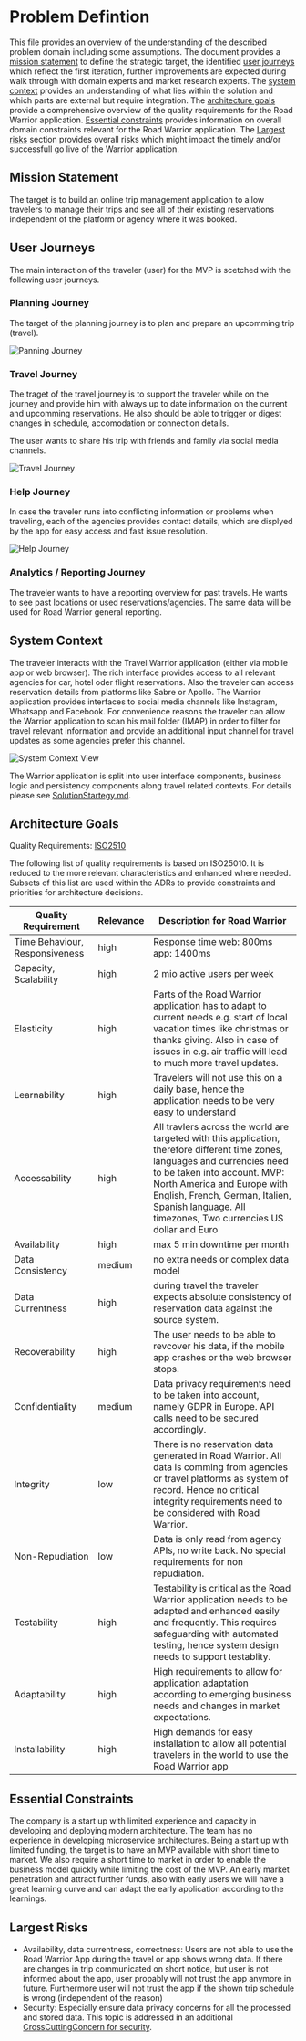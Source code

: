 # Problem Defintion

This file provides an overview of the understanding of the described problem domain including some assumptions. The document provides a [mission statement](#mission-statement) to define the strategic target, the identified [user journeys](#user-journeys) which reflect the first iteration, further improvements are expected during walk through with domain experts and market research experts.
The [system context](#system-context) provides an understanding of what lies within the solution and which parts are external but require integration.
The [architecture goals](#architecture-goals) provide a comprehensive overview of the quality requirements for the Road Warrior application. 
[Essential constraints](#essential-constraints) provides information on overall domain constraints relevant for the Road Warrior application.
The [Largest risks](#largest-risks) section provides overall risks which might impact the timely and/or successfull go live of the Warrior application.

## Mission Statement

The target is to build an online trip management application to allow travelers to manage their trips and see all of their existing reservations independent of the platform or agency where it was booked.

## User Journeys

The main interaction of the traveler (user) for the MVP is scetched with the following user journeys. 

### Planning Journey

The target of the planning journey is to plan and prepare an upcomming trip (travel).

![Panning Journey](PlanningJourney.png)

### Travel Journey

The traget of the travel journey is to support the traveler while on the journey and provide him with always up to date information on the current and upcomming reservations. He also should be able to trigger or digest changes in schedule, accomodation or connection details.

The user wants to share his trip with friends and family via social media channels.

![Travel Journey](TravelJourney.png)

### Help Journey

In case the traveler runs into conflicting information or problems when traveling, each of the agencies provides contact details, which are displyed by the app for easy access and fast issue resolution.

![Help Journey](HelpJourney.png)

### Analytics / Reporting Journey

The traveler wants to have a reporting overview for past travels. He wants to see past locations or used reservations/agencies. The same data will be used for Road Warrior general reporting.

## System Context

The traveler interacts with the Travel Warrior application (either via mobile app or web browser). The rich interface provides access to all relevant agencies for car, hotel oder flight reservations. 
Also the traveler can access reservation details from platforms like Sabre or Apollo.
The Warrior application provides interfaces to social media channels like Instagram, Whatsapp and Facebook.
For convenience reasons the traveler can allow the Warrior application to scan his mail folder (IMAP) in order to filter for travel relevant information and provide an additional input channel for travel updates as some agencies prefer this channel.

![System Context View](SystemContextView.png)

The Warrior application is split into user interface components, business logic and persistency components along travel related contexts. For details please see [SolutionStartegy.md](/02%20SolutionStrategy/SolutionStrategy.md).

## Architecture Goals

Quality Requirements: [ISO2510](https://iso25000.com/index.php/en/iso-25000-standards/iso-25010)

The following list of quality requirements is based on ISO25010. It is reduced to the more relevant characteristics and enhanced where needed. Subsets of this list are used within the ADRs to provide constraints and priorities for architecture decisions.

| Quality Requirement | Relevance | Description for Road Warrior |
| --- | --- | --- |
| Time Behaviour, Responsiveness | high | Response time web: 800ms app: 1400ms|
| Capacity, Scalability | high | 2 mio active users per week |
| Elasticity | high | Parts of the Road Warrior application has to adapt to current needs e.g. start of local vacation times like christmas or thanks giving. Also in case of issues in e.g. air traffic will lead to much more travel updates. |
| Learnability | high | Travelers will not use this on a daily base, hence the application needs to be very easy to understand |
| Accessability | high | All travlers across the world are targeted with this application, therefore different time zones, languages and currencies need to be taken into account. MVP: North America and Europe with English, French, German, Italien, Spanish language. All timezones, Two currencies US dollar and Euro |
| Availability | high | max 5 min downtime per month|
| Data Consistency | medium | no extra needs or complex data model |
| Data Currentness | high | during travel the traveler expects absolute consistency of reservation data against the source system. |
| Recoverability | high | The user needs to be able to revcover his data, if the mobile app crashes or the web browser stops. |
| Confidentiality | medium | Data privacy requirements need to be taken into account, namely GDPR in Europe. API calls need to be secured accordingly.|
| Integrity | low | There is no reservation data generated in Road Warrior. All data is comming from agencies or travel platforms as system of record. Hence no critical integrity requirements need to be considered with Road Warrior.|
| Non-Repudiation | low | Data is only read from agency APIs, no write back. No special requirements for non repudiation.|
| Testability | high | Testability is critical as the Road Warrior application needs to be adapted and enhanced easily and frequently. This requires safeguarding with automated testing, hence system design needs to support testablity.|
| Adaptability | high | High requirements to allow for application adaptation according to emerging business needs and changes in market expectations.|
| Installability | high | High demands for easy installation to allow all potential travelers in the world to use the Road Warrior app|


## Essential Constraints

The company is a start up with limited experience and capacity in developing and deploying modern architecture. The team has no experience in developing microservice architectures. 
Being a start up with limited funding, the target is to have an MVP available with short time to market.
We also require a short time to market in order to enable the business model quickly while limiting the cost of the MVP. An early market penetration and attract further funds, also with early users we will have a great learning curve and can adapt the early application according to the learnings.

## Largest Risks

* Availability, data currentness, correctness: Users are not able to use the Road Warrior App during the travel or app shows wrong data. If there are changes in trip communicated on short notice, but user is not informed about the app, user propably will not trust the app anymore in future. Furthermore user will not trust the app if the shown trip schedule is wrong (independent of the reason)
* Security: Especially ensure data privacy concerns for all the processed and stored data. This topic is addressed in an additional [CrossCuttingConcern for security](/03%20SolutionDetails/CrossCuttingConcern_Security.md).
